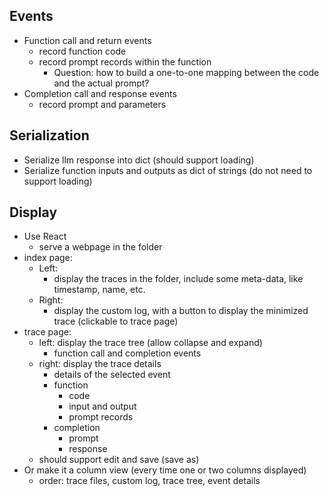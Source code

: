 ## Events

* Function call and return events
  * record function code
  * record prompt records within the function
    * Question: how to build a one-to-one mapping between the code and the actual prompt?
* Completion call and response events
  * record prompt and parameters

## Serialization

* Serialize llm response into dict (should support loading)
* Serialize function inputs and outputs as dict of strings (do not need to support loading)

## Display

* Use React
  * serve a webpage in the folder
* index page:
  * Left:
    * display the traces in the folder, include some meta-data, like timestamp, name, etc.
  * Right:
    * display the custom log, with a button to display the minimized trace (clickable to trace page)
* trace page:
  * left: display the trace tree (allow collapse and expand)
    * function call and completion events
  * right: display the trace details
    * details of the selected event
    * function
      * code
      * input and output
      * prompt records
    * completion
      * prompt
      * response
  * should support edit and save (save as)
* Or make it a column view (every time one or two columns displayed)
  * order: trace files, custom log, trace tree, event details

